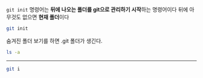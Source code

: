 `git init` 명령어는 **뒤에 나오는 폴더를 git으로 관리하기 시작**하는 명령어이다 뒤에 아무것도 없으면 **현재 폴더**이다

```Bash
git init
```

숨겨진 폴더 보기를 하면 .git 폴더가 생긴다.

```Bash
ls -a
```

---

```Bash
git i
```